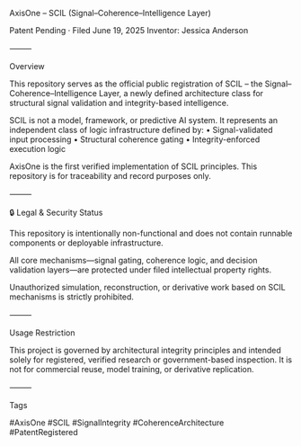 AxisOne – SCIL (Signal–Coherence–Intelligence Layer)

Patent Pending · Filed June 19, 2025
Inventor: Jessica Anderson

⸻

Overview

This repository serves as the official public registration of SCIL – the Signal–Coherence–Intelligence Layer, a newly defined architecture class for structural signal validation and integrity-based intelligence.

SCIL is not a model, framework, or predictive AI system.
It represents an independent class of logic infrastructure defined by:
	•	Signal-validated input processing
	•	Structural coherence gating
	•	Integrity-enforced execution logic

AxisOne is the first verified implementation of SCIL principles.
This repository is for traceability and record purposes only.

⸻

🔒 Legal & Security Status

This repository is intentionally non-functional and does not contain runnable components or deployable infrastructure.

All core mechanisms—signal gating, coherence logic, and decision validation layers—are protected under filed intellectual property rights.

Unauthorized simulation, reconstruction, or derivative work based on SCIL mechanisms is strictly prohibited.

⸻

Usage Restriction

This project is governed by architectural integrity principles and intended solely for registered, verified research or government-based inspection. It is not for commercial reuse, model training, or derivative replication.

⸻

Tags

#AxisOne #SCIL #SignalIntegrity #CoherenceArchitecture #PatentRegistered
